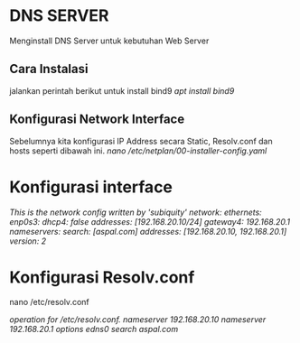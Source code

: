 # DNS SERVER
Menginstall DNS Server untuk kebutuhan Web Server

## Cara Instalasi
jalankan perintah berikut untuk install bind9
_apt install bind9_

## Konfigurasi Network Interface
Sebelumnya kita konfigurasi IP Address secara Static, Resolv.conf dan hosts seperti dibawah ini.
_nano /etc/netplan/00-installer-config.yaml_

# Konfigurasi interface
_This is the network config written by 'subiquity'
network:
  ethernets:
    enp0s3:
      dhcp4: false
      addresses: [192.168.20.10/24]
      gateway4: 192.168.20.1
      nameservers:
        search: [aspal.com]
        addresses: [192.168.20.10, 192.168.20.1]
  version: 2_

# Konfigurasi Resolv.conf
  nano /etc/resolv.conf

_operation for /etc/resolv.conf.
nameserver 192.168.20.10
nameserver 192.168.20.1
options edns0
search aspal.com_